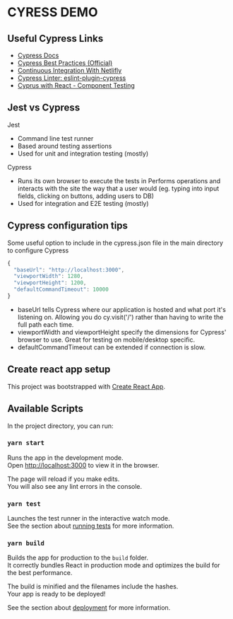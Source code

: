 # CYRESS DEMO

## Useful Cypress Links

- [Cypress Docs](https://docs.cypress.io/api/api/table-of-contents.html)
- [Cypress Best Practices (Official)](https://docs.cypress.io/guides/references/best-practices.html)
- [Continuous Integration With Netlifly](https://docs.cypress.io/guides/continuous-integration/introduction.html#Netlify)
- [Cypress Linter: eslint-plugin-cypress](https://stackoverflow.com/questions/58982852/eslint-cy-is-not-defined-cypress)
- [Cyprus with React - Component Testing](https://docs.cypress.io/guides/component-testing/introduction.html#Getting-Started)

## Jest vs Cypress

Jest

- Command line test runner
- Based around testing assertions
- Used for unit and integration testing (mostly)

Cypress

- Runs its own browser to execute the tests in
  Performs operations and interacts with the site the way that a user would (eg. typing into input fields, clicking on buttons, adding users to DB)
- Used for integration and E2E testing (mostly)

## Cypress configuration tips

Some useful option to include in the cypress.json file in the main directory to configure Cypress

```js
{
  "baseUrl": "http://localhost:3000",
  "viewportWidth": 1280,
  "viewportHeight": 1200,
  "defaultCommandTimeout": 10000
}
```

- baseUrl tells Cypress where our application is hosted and what port it's listening on. Allowing you do cy.visit('/') rather than having to write the full path each time.
- viewportWidth and viewportHeight specify the dimensions for Cypress' browser to use. Great for testing on mobile/desktop specific.
- defaultCommandTimeout can be extended if connection is slow.

## Create react app setup

This project was bootstrapped with [Create React App](https://github.com/facebook/create-react-app).

## Available Scripts

In the project directory, you can run:

### `yarn start`

Runs the app in the development mode.\
Open [http://localhost:3000](http://localhost:3000) to view it in the browser.

The page will reload if you make edits.\
You will also see any lint errors in the console.

### `yarn test`

Launches the test runner in the interactive watch mode.\
See the section about [running tests](https://facebook.github.io/create-react-app/docs/running-tests) for more information.

### `yarn build`

Builds the app for production to the `build` folder.\
It correctly bundles React in production mode and optimizes the build for the best performance.

The build is minified and the filenames include the hashes.\
Your app is ready to be deployed!

See the section about [deployment](https://facebook.github.io/create-react-app/docs/deployment) for more information.
